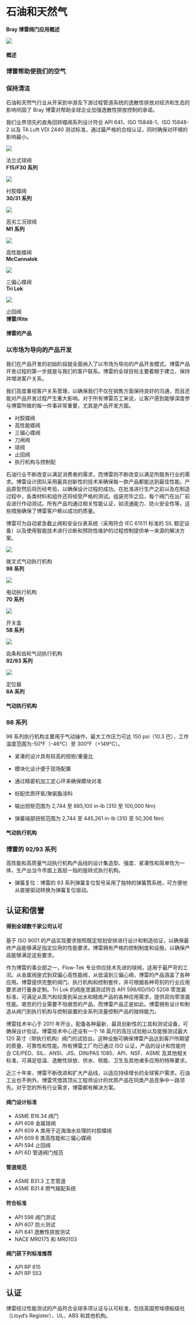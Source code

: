# 石油和天然气

**Bray 博雷阀门应用概述**

![](/2022/10/download-20.jpg)

#### 概述

### 博雷帮助使我们的空气

### 保持清洁

石油和天然气行业从开采到中游及下游过程管道系统的逸散性排放对经济和生态的影响巩固了 Bray 博雷对帮助全球企业加强逸散性排放控制的承诺。

我们业界领先的直角回转蝶阀系列设计符合 API 641、ISO 15848-1、ISO 15848-2 以及 TA Luft VDI 2440 测试标准，通过最严格的合规认证，同时确保对环境的影响最小。

![](/2022/10/download-5-5.png)

法兰式球阀  
**F15/F30 系列**

![](/2022/10/download-4-4.png)

衬胶蝶阀  
**30/31 系列**

![](/2022/10/download-1-8.png)

恶劣工况球阀  
**M1 系列**

![](/2022/10/download-2-8.png)

高性能蝶阀  
**McCannalok**

![](/2022/10/download-17.png)

三偏心蝶阀  
**Tri Lok**

![](/2022/10/download-3-4.png)

止回阀  
**博雷/Rite**

#### 博雷的产品

### 以市场为导向的产品开发

我们在产品开发的初始阶段就全面纳入了以市场为导向的产品开发模式。博雷产品开发过程的第一步就是与我们的客户联系。博雷的全球目标主要着眼于建立、保持并增进客户关系。

我们高度重视客户关系管理，以确保我们不仅在销售方面保持良好的沟通，而且还能对产品开发过程产生重大影响。对于所有博雷员工来说，让客户感到能够深度参与博雷所做的每一件事非常重要，尤其是产品开发方面。

- 衬胶蝶阀
- 高性能蝶阀
- 三偏心蝶阀
- 刀闸阀
- 球阀
- 止回阀
- 执行机构与控制配

石油行业不断改变以满足消费者的需求，而博雷则不断改变以满足所服务行业的需求。博雷设计团队采用最具创新性的技术来确保每一款产品都能达到最佳性能。产品原型然后将历经考验，以确保设计过程的成功。在批准进行生产之前以及在制造过程中，各类材料和组件还将经受严格的测试。组装完毕之后，每个阀门在出厂前会进行作动测试。所有产品均通过相关性能认证，如流通能力、防火安全性等。这些措施确保了博雷客户赖以成功的质量。

博雷可为自动紧急截止阀和安全仪表系统（采用符合 IEC 61511 标准的 SIL 额定设备）以及使用智能技术进行诊断和预防性维护的过程控制提供单一来源的解决方案。

![](/2022/10/download-7-1.png)

拨叉式气动执行机构  
**98 系列**

![](/2022/10/download-8-2.png)

电动执行机构  
**70 系列**

![](/2022/10/download-2-2.png)

开关盒  
**5B 系列**

![](/2022/10/download-1-3.png)

齿条和齿轮气动执行机构  
**92/93 系列**

![](/2022/10/download-9-7.png)

定位器  
**6A 系列**

#### 气动执行机构

### 98 系列

98 系列执行机构主要用于气动操作，最大工作压力可达 150 psi（10.3 巴），工作温度范围为-50°F（-46°C）至 300°F（+149°C）。

- 紧凑的设计具有较高的扭矩/重量比
- 模块化设计便于现场配置
- 通过精密机加工定心环来确保模块对准
- 标配优质环氧/聚氨酯涂料

- 输出扭矩范围为 2,744 至 885,100 in-lb (310 至 100,000 Nm)
- 弹簧端部扭矩范围为 2,744 至 445,261 in-lb (310 至 50,306 Nm)

#### 气动执行机构

### 博雷的 92/93 系列

高性能和高质量气动执行机构产品线的设计集造型、强度、紧凑性和简单性为一体，生产出当今市面上首屈一指的旋转式执行机构。

- 弹簧复位：博雷的 93 系列弹簧复位型号采用了独特的弹簧筒系统，可方便地从直接驱动转换为弹簧复位驱动。

## 认证和信誉

#### 得到全球数千家公司认可

基于 ISO 9001 的产品实现要求按照既定规划安排进行设计和制造验证，以确保最终产品能够满足指定应用的性能要求。博雷拥有严格的控制制度和设施，以确保产品能够满足这些要求。

作为博雷的事业部之一，Flow-Tek 专业供应技术先进的球阀，适用于最严苛的工况。从金属阀座式到双偏心高性能阀，从低温到三偏心阀，博雷的产品涵盖了各种应用。博雷提供完整的阀门、执行机构和控制套件，并可根据各种苛刻的行业应用要求进行量身定制。Tri Lok 的阀座泄漏测试符合 API 598/6D/ISO 5208 零泄漏标准，可满足从蒸汽和烃类到采出水和精炼产品的各种应用需求，提供双向零泄漏性能。艰苦的行业需要不怕艰苦的产品，而博雷产品正是如此。博雷拥有设计和制造从阀门到执行机构与控制装置的全系列流量控制产品的独特能力。

博雷技术中心于 2011 年开业，配备各种最新、最具创新性的工具和测试设备，可确保设计验证。博雷技术中心还设有一个 18 英尺的高压试验舱以及能够测试最大 120 英寸（带执行机构）阀门的试验台。这种设施可确保博雷产品达到客户所期望的质量、可靠性和性能。所有博雷工厂均已通过 ISO 认证，产品的设计和性能符合 CE/PED、SIL、ANSI、JIS、DIN/PAS 1085、API、NSF、ASME 及其他相关标准，可满足低温、逸散性排放、供水、核能、卫生及其他诸多应用的特殊要求。

近三十年来，博雷不断改进和扩大产品线，以适应持续增长的全球客户需求。石油工业也不例外。博雷凭借其顶尖工程师设计的优质产品在同类产品竞争中一路领先。对于您的所有行业需求，博雷都有解决方案。

#### 阀门设计标准

- ASME B16.34 阀门
- API 608 金属球阀
- API 609 A 类用于近海海水处理的衬胶蝶阀
- API 609 B 类高性能和三偏心蝶阀
- API 594 止回阀
- API 6D 管道阀门规范

#### 管道规范

- ASME B31.3 工艺管道
- ASME B31.8 燃气输配系统

#### 符合标准

- API 598 阀门测试
- API 607 防火测试
- API 641 逸散性排放测试
- NACE MR0175 和 MR0103

#### 阀门获下列标准推荐

- API RP 615
- API RP 553

## 认证

博雷经过性能测试的产品符合全球多项认证与认可标准，包括英国劳埃德船级社（Lloyd’s Register）、UL、ABS 和其他机构。
